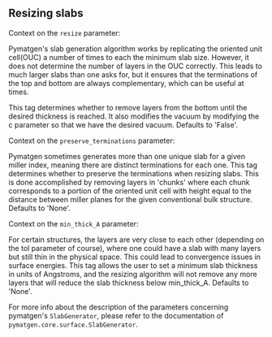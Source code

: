## Resizing slabs

Context on the `resize` parameter:

Pymatgen's slab generation algorithm works by replicating the
oriented unit cell(OUC) a number of times to each the minimum slab size.
However, it does not determine the number of layers in the OUC correctly.
This leads to much larger slabs than one asks for, but it ensures that
the terminations of the top and bottom are always complementary, which
can be useful at times.

This tag determines whether to remove layers from the bottom until
the desired thickness is reached. It also modifies the vacuum by
modifying the c parameter so that we have the desired vacuum.
Defaults to 'False'.

Context on the `preserve_terminations` parameter:

Pymatgen sometimes generates more than one unique slab for a given miller
index, meaning there are distinct terminations for each one. This tag
determines whether to preserve the terminations when resizing slabs.
This is done accomplished by removing layers in 'chunks' where each chunk
corresponds to a portion of the oriented unit cell with height equal to
the distance between miller planes for the given conventional bulk structure.
Defaults to 'None'.

Context on the `min_thick_A` parameter:

For certain structures, the layers are very close to each other (depending
on the tol parameter of course), where one could have a slab with many layers
but still thin in the physical space. This could lead to convergence issues
in surface energies. This tag allows the user to set a minimum slab thickness
in units of Angstroms, and the resizing algorithm will not remove any more layers
that will reduce the slab thickness below min_thick_A.
Defaults to 'None'.

For more info about the description of the parameters concerning pymatgen's `SlabGenerator`,
please refer to the documentation of `pymatgen.core.surface.SlabGenerator`.
